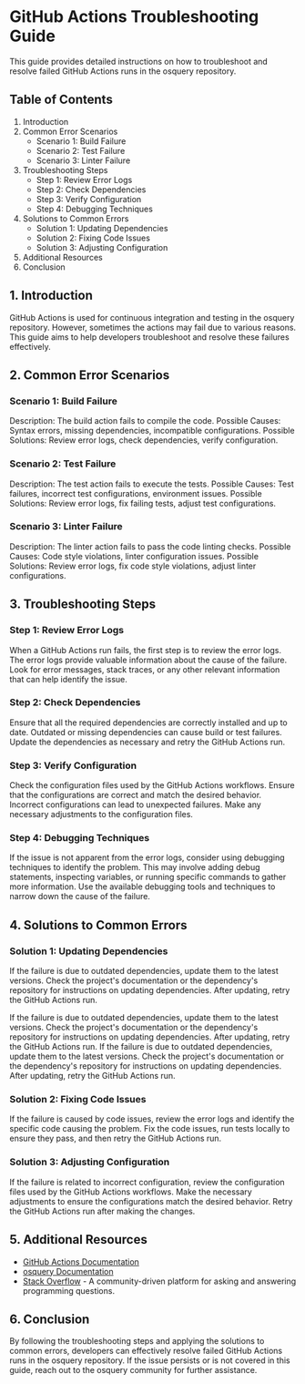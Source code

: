 # GitHub Actions Troubleshooting Guide

This guide provides detailed instructions on how to troubleshoot and resolve failed GitHub Actions runs in the osquery repository.

## Table of Contents
1. Introduction
2. Common Error Scenarios
   - Scenario 1: Build Failure
   - Scenario 2: Test Failure
   - Scenario 3: Linter Failure
3. Troubleshooting Steps
   - Step 1: Review Error Logs
   - Step 2: Check Dependencies
   - Step 3: Verify Configuration
   - Step 4: Debugging Techniques
4. Solutions to Common Errors
   - Solution 1: Updating Dependencies
   - Solution 2: Fixing Code Issues
   - Solution 3: Adjusting Configuration
5. Additional Resources
6. Conclusion

## 1. Introduction
GitHub Actions is used for continuous integration and testing in the osquery repository. However, sometimes the actions may fail due to various reasons. This guide aims to help developers troubleshoot and resolve these failures effectively.

## 2. Common Error Scenarios

### Scenario 1: Build Failure
Description: The build action fails to compile the code.
Possible Causes: Syntax errors, missing dependencies, incompatible configurations.
Possible Solutions: Review error logs, check dependencies, verify configuration.

### Scenario 2: Test Failure
Description: The test action fails to execute the tests.
Possible Causes: Test failures, incorrect test configurations, environment issues.
Possible Solutions: Review error logs, fix failing tests, adjust test configurations.

### Scenario 3: Linter Failure
Description: The linter action fails to pass the code linting checks.
Possible Causes: Code style violations, linter configuration issues.
Possible Solutions: Review error logs, fix code style violations, adjust linter configurations.

## 3. Troubleshooting Steps

### Step 1: Review Error Logs
When a GitHub Actions run fails, the first step is to review the error logs. The error logs provide valuable information about the cause of the failure. Look for error messages, stack traces, or any other relevant information that can help identify the issue.

### Step 2: Check Dependencies
Ensure that all the required dependencies are correctly installed and up to date. Outdated or missing dependencies can cause build or test failures. Update the dependencies as necessary and retry the GitHub Actions run.

### Step 3: Verify Configuration
Check the configuration files used by the GitHub Actions workflows. Ensure that the configurations are correct and match the desired behavior. Incorrect configurations can lead to unexpected failures. Make any necessary adjustments to the configuration files.

### Step 4: Debugging Techniques
If the issue is not apparent from the error logs, consider using debugging techniques to identify the problem. This may involve adding debug statements, inspecting variables, or running specific commands to gather more information. Use the available debugging tools and techniques to narrow down the cause of the failure.

## 4. Solutions to Common Errors

### Solution 1: Updating Dependencies

If the failure is due to outdated dependencies, update them to the latest versions. Check the project's documentation or the dependency's repository for instructions on updating dependencies. After updating, retry the GitHub Actions run.

If the failure is due to outdated dependencies, update them to the latest versions. Check the project's documentation or the dependency's repository for instructions on updating dependencies. After updating, retry the GitHub Actions run.
If the failure is due to outdated dependencies, update them to the latest versions. Check the project's documentation or the dependency's repository for instructions on updating dependencies. After updating, retry the GitHub Actions run.

### Solution 2: Fixing Code Issues
If the failure is caused by code issues, review the error logs and identify the specific code causing the problem. Fix the code issues, run tests locally to ensure they pass, and then retry the GitHub Actions run.

### Solution 3: Adjusting Configuration
If the failure is related to incorrect configuration, review the configuration files used by the GitHub Actions workflows. Make the necessary adjustments to ensure the configurations match the desired behavior. Retry the GitHub Actions run after making the changes.

## 5. Additional Resources
- [GitHub Actions Documentation](https://docs.github.com/en/actions)
- [osquery Documentation](https://osquery.readthedocs.io)
- [Stack Overflow](https://stackoverflow.com) - A community-driven platform for asking and answering programming questions.

## 6. Conclusion
By following the troubleshooting steps and applying the solutions to common errors, developers can effectively resolve failed GitHub Actions runs in the osquery repository. If the issue persists or is not covered in this guide, reach out to the osquery community for further assistance.
